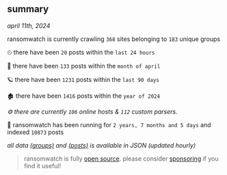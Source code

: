
## summary
_april 11th, 2024_

ransomwatch is currently crawling `368` sites belonging to `183` unique groups

⏲ there have been `20` posts within the `last 24 hours`

🦈 there have been `133` posts within the `month of april`

🪐 there have been `1231` posts within the `last 90 days`

🏚 there have been `1416` posts within the `year of 2024`

_⚙️ there are currently `106` online hosts & `112` custom parsers._

🦕 ransomwatch has been running for `2 years, 7 months and 5 days` and indexed `10873` posts

_all data  [(groups)](http://ransomwhat.telemetry.ltd/groups) and [(posts)](http://ransomwhat.telemetry.ltd/posts) is available in JSON (updated hourly)_

> ransomwatch is fully [open source](https://github.com/joshhighet/ransomwatch#ransomwatch--). please consider [sponsoring](https://github.com/sponsors/joshhighet) if you find it useful!
